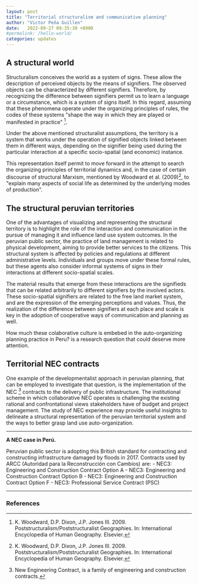 ```yaml
---
layout: post
title: "Territorial structuralism and communicative planning"
author: "Victor Peña Guillen"
date:   2022-09-27 09:35:30 +0900
#permalink: /hello-world/
categories: updates
---
```


## A structural world

Structuralism conceives the world as a system of signs.
These allow the description of perceived objects by the means of signifiers.
The observed objects can be characterized by different signifiers. Therefore, by recognizing the difference between signifiers permit us to learn a language or a circumstance, which is a system of signs itself.
In this regard, assuming that these phenomena operate under the organizing principles of rules, the codes of these systems "shape the way in which they are played or manifested in practice" [^1].

Under the above mentioned structuralist assumptions, the territory is a system that works under the operation of signified objects linked between them in different ways, depending on the signifier being used during the particular interaction at a specific socio-spatial (and economic) instance.

This representation itself permit to move forward in the attempt to search the organizing principles of territorial dynamics and, in the case of certain discourse of structural Marxism, mentioned by Woodward et al. (2009)[^1], to "explain many aspects of social life as determined by the underlying modes of production".

## The structural peruvian territories

One of the advantages of visualizing and representing the structural territory is to highlight the role of the interaction and communication in the pursue of managing it and influence land use system outcomes.
In the peruvian public sector, the practice of land management is related to physical development, aiming to provide better services to the citizens.
This structural system is affected by policies and regulations at different administrative levels.
Individuals and groups move under these formal rules, but these agents also consider informal systems of signs in their interactions at different socio-spatial scales.

The material results that emerge from these interactions are the signifieds that can be related arbitrarily to different signifiers by the involved actors.
These socio-spatial signifiers are related to the free land market system, and are the expression of the emerging perceptions and values.
Thus, the realization of the difference between signifiers at each place and scale is key in the adoption of cooperative ways of communication and planning as well.

How much these colaborative culture is embebed in the auto-organizing planning practice in Peru? is a research question that could deserve more attention.

## Territorial NEC contracts

One example of the developmentalist approach in peruvian planning, that can be employed to investigate that question, is the implementation of the NEC [^2] contracts to the delivery of public infrastructure.
The institutional scheme in which collaborative NEC operates is challenging the existing rational and confrontational views stakeholders have of budget and project management.
The study of NEC experience may provide useful insights to delineate a structural representation of the peruvian territorial system and the ways to better grasp land use auto-organization.

---

**A NEC case in Perú.**

Peruvian public sector is adopting this British standard for contracting and constructing infrastructure damaged by floods in 2017.
Contracts used by ARCC (Autoridad para la Reconstrucción con Cambios) are:
    - NEC3: Engineering and Construction Contract Option A
    - NEC3: Engineering and Construction Contract Option B
    - NEC3: Engineering and Construction Contract Option F
    - NEC3: Professional Service Contract (PSC)

---

### References

[^1]: K. Woodward, D.P. Dixon, J.P. Jones III. 2009. Poststructuralism/Poststructuralist Geographies. In: International Encyclopedia of Human Geography. Elsevier.

[^2]: New Engineering Contract, is a family of engineering and construction contracts.
